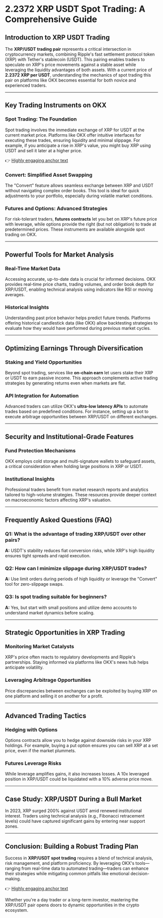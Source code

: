 # 2.2372 XRP USDT Spot Trading: A Comprehensive Guide

## Introduction to XRP USDT Trading

The **XRP/USDT trading pair** represents a critical intersection in cryptocurrency markets, combining Ripple's fast settlement protocol token (XRP) with Tether's stablecoin (USDT). This pairing enables traders to speculate on XRP's price movements against a stable asset while leveraging the liquidity advantages of both assets. With a current price of **2.2372 XRP per USDT**, understanding the mechanics of spot trading this pair on platforms like OKX becomes essential for both novice and experienced traders.

---

## Key Trading Instruments on OKX

### Spot Trading: The Foundation

Spot trading involves the immediate exchange of XRP for USDT at the current market price. Platforms like OKX offer intuitive interfaces for executing these trades, ensuring liquidity and minimal slippage. For example, if you anticipate a rise in XRP's value, you might buy XRP using USDT and sell it later at a higher price.

👉 [Highly engaging anchor text](https://bit.ly/okx-bonus)

### Convert: Simplified Asset Swapping

The "Convert" feature allows seamless exchange between XRP and USDT without navigating complex order books. This tool is ideal for quick adjustments to your portfolio, especially during volatile market conditions.

### Futures and Options: Advanced Strategies

For risk-tolerant traders, **futures contracts** let you bet on XRP's future price with leverage, while options provide the right (but not obligation) to trade at predetermined prices. These instruments are available alongside spot trading on OKX.

---

## Powerful Tools for Market Analysis

### Real-Time Market Data

Accessing accurate, up-to-date data is crucial for informed decisions. OKX provides real-time price charts, trading volumes, and order book depth for XRP/USDT, enabling technical analysis using indicators like RSI or moving averages.

### Historical Insights

Understanding past price behavior helps predict future trends. Platforms offering historical candlestick data (like OKX) allow backtesting strategies to evaluate how they would have performed during previous market cycles.

---

## Optimizing Earnings Through Diversification

### Staking and Yield Opportunities

Beyond spot trading, services like **on-chain earn** let users stake their XRP or USDT to earn passive income. This approach complements active trading strategies by generating returns even when markets are flat.

### API Integration for Automation

Advanced traders can utilize OKX's **ultra-low latency APIs** to automate trades based on predefined conditions. For instance, setting up a bot to execute arbitrage opportunities between XRP/USDT on different exchanges.

---

## Security and Institutional-Grade Features

### Fund Protection Mechanisms

OKX employs cold storage and multi-signature wallets to safeguard assets, a critical consideration when holding large positions in XRP or USDT.

### Institutional Insights

Professional traders benefit from market research reports and analytics tailored to high-volume strategies. These resources provide deeper context on macroeconomic factors affecting XRP's valuation.

---

## Frequently Asked Questions (FAQ)

### Q1: What is the advantage of trading XRP/USDT over other pairs?
**A:** USDT's stability reduces fiat conversion risks, while XRP's high liquidity ensures tight spreads and rapid execution.

### Q2: How can I minimize slippage during XRP/USDT trades?
**A:** Use limit orders during periods of high liquidity or leverage the "Convert" tool for zero-slippage swaps.

### Q3: Is spot trading suitable for beginners?
**A:** Yes, but start with small positions and utilize demo accounts to understand market dynamics before scaling.

---

## Strategic Opportunities in XRP Trading

### Monitoring Market Catalysts

XRP's price often reacts to regulatory developments and Ripple's partnerships. Staying informed via platforms like OKX's news hub helps anticipate volatility.

### Leveraging Arbitrage Opportunities

Price discrepancies between exchanges can be exploited by buying XRP on one platform and selling it on another for a profit.

---

## Advanced Trading Tactics

### Hedging with Options

Options contracts allow you to hedge against downside risks in your XRP holdings. For example, buying a put option ensures you can sell XRP at a set price, even if the market plummets.

### Futures Leverage Risks

While leverage amplifies gains, it also increases losses. A 10x leveraged position in XRP/USDT could be liquidated with a 10% adverse price move.

---

## Case Study: XRP/USDT During a Bull Market

In 2023, XRP surged 200% against USDT amid renewed institutional interest. Traders using technical analysis (e.g., Fibonacci retracement levels) could have captured significant gains by entering near support zones.

---

## Conclusion: Building a Robust Trading Plan

Success in **XRP/USDT spot trading** requires a blend of technical analysis, risk management, and platform proficiency. By leveraging OKX's tools—ranging from real-time data to automated trading—traders can enhance their strategies while mitigating common pitfalls like emotional decision-making.

👉 [Highly engaging anchor text](https://bit.ly/okx-bonus)  

Whether you're a day trader or a long-term investor, mastering the XRP/USDT pair opens doors to dynamic opportunities in the crypto ecosystem.